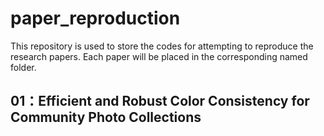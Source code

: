 # paper_reproduction
This repository is used to store the codes for attempting to reproduce the research papers. Each paper will be placed in the corresponding named folder.
## 01：Efficient and Robust Color Consistency for Community Photo Collections
